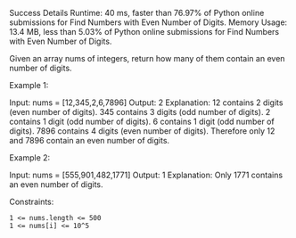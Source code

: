 Success
Details
Runtime: 40 ms, faster than 76.97% of Python online submissions for Find Numbers with Even Number of Digits.
Memory Usage: 13.4 MB, less than 5.03% of Python online submissions for Find Numbers with Even Number of Digits.

Given an array nums of integers, return how many of them contain an even number of digits.

 

Example 1:

Input: nums = [12,345,2,6,7896]
Output: 2
Explanation: 
12 contains 2 digits (even number of digits). 
345 contains 3 digits (odd number of digits). 
2 contains 1 digit (odd number of digits). 
6 contains 1 digit (odd number of digits). 
7896 contains 4 digits (even number of digits). 
Therefore only 12 and 7896 contain an even number of digits.

Example 2:

Input: nums = [555,901,482,1771]
Output: 1 
Explanation: 
Only 1771 contains an even number of digits.

 

Constraints:

    1 <= nums.length <= 500
    1 <= nums[i] <= 10^5
